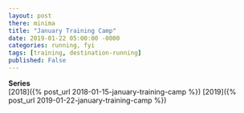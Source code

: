 ```yaml
---
layout: post
there: minima
title: "January Training Camp"
date: 2019-01-22 05:00:00 -0000
categories: running, fyi
tags: [training, destination-running]
published: False
---
```


**Series**  
[2018]({% post_url 2018-01-15-january-training-camp %})
[2019]({% post_url 2019-01-22-january-training-camp %})